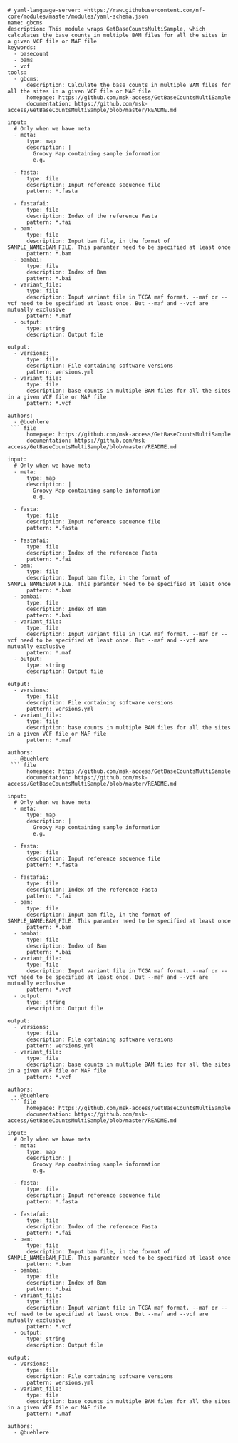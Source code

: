 ``` ---
# yaml-language-server: =https://raw.githubusercontent.com/nf-core/modules/master/modules/yaml-schema.json
name: gbcms
description: This module wraps GetBaseCountsMultiSample, which calculates the base counts in multiple BAM files for all the sites in a given VCF file or MAF file
keywords:
  - basecount
  - bams
  - vcf
tools:
  - gbcms:
      description: Calculate the base counts in multiple BAM files for all the sites in a given VCF file or MAF file
      homepage: https://github.com/msk-access/GetBaseCountsMultiSample
      documentation: https://github.com/msk-access/GetBaseCountsMultiSample/blob/master/README.md

input:
  # Only when we have meta
  - meta:
      type: map
      description: |
        Groovy Map containing sample information
        e.g. 

  - fasta:
      type: file
      description: Input reference sequence file
      pattern: *.fasta

  - fastafai:
      type: file
      description: Index of the reference Fasta
      pattern: *.fai
  - bam:
      type: file
      description: Input bam file, in the format of SAMPLE_NAME:BAM_FILE. This paramter need to be specified at least once
      pattern: *.bam
  - bambai:
      type: file
      description: Index of Bam
      pattern: *.bai
  - variant_file:
      type: file
      description: Input variant file in TCGA maf format. --maf or --vcf need to be specified at least once. But --maf and --vcf are mutually exclusive
      pattern: *.maf
  - output:
      type: string
      description: Output file

output:
  - versions:
      type: file
      description: File containing software versions
      pattern: versions.yml
  - variant_file:
      type: file
      description: base counts in multiple BAM files for all the sites in a given VCF file or MAF file
      pattern: *.vcf

authors:
  - @buehlere
 ``` file
      homepage: https://github.com/msk-access/GetBaseCountsMultiSample
      documentation: https://github.com/msk-access/GetBaseCountsMultiSample/blob/master/README.md

input:
  # Only when we have meta
  - meta:
      type: map
      description: |
        Groovy Map containing sample information
        e.g. 

  - fasta:
      type: file
      description: Input reference sequence file
      pattern: *.fasta

  - fastafai:
      type: file
      description: Index of the reference Fasta
      pattern: *.fai
  - bam:
      type: file
      description: Input bam file, in the format of SAMPLE_NAME:BAM_FILE. This paramter need to be specified at least once
      pattern: *.bam
  - bambai:
      type: file
      description: Index of Bam
      pattern: *.bai
  - variant_file:
      type: file
      description: Input variant file in TCGA maf format. --maf or --vcf need to be specified at least once. But --maf and --vcf are mutually exclusive
      pattern: *.maf
  - output:
      type: string
      description: Output file

output:
  - versions:
      type: file
      description: File containing software versions
      pattern: versions.yml
  - variant_file:
      type: file
      description: base counts in multiple BAM files for all the sites in a given VCF file or MAF file
      pattern: *.maf

authors:
  - @buehlere
 ``` file
      homepage: https://github.com/msk-access/GetBaseCountsMultiSample
      documentation: https://github.com/msk-access/GetBaseCountsMultiSample/blob/master/README.md

input:
  # Only when we have meta
  - meta:
      type: map
      description: |
        Groovy Map containing sample information
        e.g. 

  - fasta:
      type: file
      description: Input reference sequence file
      pattern: *.fasta

  - fastafai:
      type: file
      description: Index of the reference Fasta
      pattern: *.fai
  - bam:
      type: file
      description: Input bam file, in the format of SAMPLE_NAME:BAM_FILE. This paramter need to be specified at least once
      pattern: *.bam
  - bambai:
      type: file
      description: Index of Bam
      pattern: *.bai
  - variant_file:
      type: file
      description: Input variant file in TCGA maf format. --maf or --vcf need to be specified at least once. But --maf and --vcf are mutually exclusive
      pattern: *.vcf
  - output:
      type: string
      description: Output file

output:
  - versions:
      type: file
      description: File containing software versions
      pattern: versions.yml
  - variant_file:
      type: file
      description: base counts in multiple BAM files for all the sites in a given VCF file or MAF file
      pattern: *.vcf

authors:
  - @buehlere
 ``` file
      homepage: https://github.com/msk-access/GetBaseCountsMultiSample
      documentation: https://github.com/msk-access/GetBaseCountsMultiSample/blob/master/README.md

input:
  # Only when we have meta
  - meta:
      type: map
      description: |
        Groovy Map containing sample information
        e.g. 

  - fasta:
      type: file
      description: Input reference sequence file
      pattern: *.fasta

  - fastafai:
      type: file
      description: Index of the reference Fasta
      pattern: *.fai
  - bam:
      type: file
      description: Input bam file, in the format of SAMPLE_NAME:BAM_FILE. This paramter need to be specified at least once
      pattern: *.bam
  - bambai:
      type: file
      description: Index of Bam
      pattern: *.bai
  - variant_file:
      type: file
      description: Input variant file in TCGA maf format. --maf or --vcf need to be specified at least once. But --maf and --vcf are mutually exclusive
      pattern: *.vcf
  - output:
      type: string
      description: Output file

output:
  - versions:
      type: file
      description: File containing software versions
      pattern: versions.yml
  - variant_file:
      type: file
      description: base counts in multiple BAM files for all the sites in a given VCF file or MAF file
      pattern: *.maf

authors:
  - @buehlere
 ```
